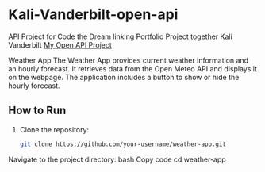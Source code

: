 # Kali-Vanderbilt-open-api

API Project for Code the Dream linking Portfolio Project together
Kali Vanderbilt
[My Open API Project](https://github.com/A-Kaliexe/Kali-Vanderbilt-open-api)

Weather App
The Weather App provides current weather information and an hourly forecast. It retrieves data from the Open Meteo API and displays it on the webpage. The application includes a button to show or hide the hourly forecast.

## How to Run
1. Clone the repository:
   ```bash
   git clone https://github.com/your-username/weather-app.git
Navigate to the project directory:
bash
Copy code
cd weather-app